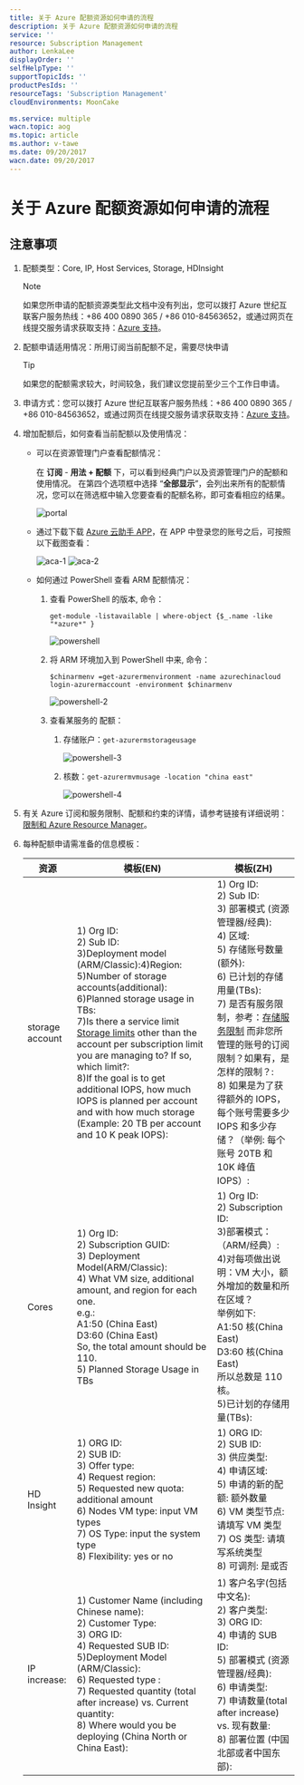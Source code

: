```yaml
---
title: 关于 Azure 配额资源如何申请的流程
description: 关于 Azure 配额资源如何申请的流程
service: ''
resource: Subscription Management
author: LenkaLee
displayOrder: ''
selfHelpType: ''
supportTopicIds: ''
productPesIds: ''
resourceTags: 'Subscription Management'
cloudEnvironments: MoonCake

ms.service: multiple
wacn.topic: aog
ms.topic: article
ms.author: v-tawe
ms.date: 09/20/2017
wacn.date: 09/20/2017
---
```

# 关于 Azure 配额资源如何申请的流程

## 注意事项

1. 配额类型：Core, IP, Host Services, Storage, HDInsight

    > [!NOTE]
    > 如果您所申请的配额资源类型此文档中没有列出，您可以拨打 Azure 世纪互联客户服务热线：+86 400 0890 365 / +86 010-84563652，或通过网页在线提交服务请求获取支持：[Azure 支持](https://www.azure.cn/support/contact/)。

2. 配额申请适用情况：所用订阅当前配额不足，需要尽快申请

    > [!TIP]
    > 如果您的配额需求较大，时间较急，我们建议您提前至少三个工作日申请。

3. 申请方式：您可以拨打 Azure 世纪互联客户服务热线：+86 400 0890 365 / +86 010-84563652，或通过网页在线提交服务请求获取支持：[Azure 支持](https://www.azure.cn/support/contact/)。

4. 增加配额后，如何查看当前配额以及使用情况：

    - 可以在资源管理门户查看配额情况：

        在 **订阅** - **用法 + 配额** 下，可以看到经典门户以及资源管理门户的配额和使用情况。
        在第四个选项框中选择 “**全部显示**”，会列出来所有的配额情况，您可以在筛选框中输入您要查看的配额名称，即可查看相应的结果。

        ![portal](media/aog-quota-increase-process/portal.png)

    - 通过下载下载 [Azure 云助手 APP](https://www.azure.cn/azure-cloud-assistant/)，在 APP 中登录您的账号之后，可按照以下截图查看：

        ![aca-1](media/aog-quota-increase-process/aca-1.png)
        ![aca-2](media/aog-quota-increase-process/aca-2.png)

    - 如何通过 PowerShell 查看 ARM 配额情况：

        1. 查看 PowerShell 的版本, 命令：
            
            `get-module -listavailable | where-object {$_.name -like "*azure*" }`
            
            ![powershell](media/aog-quota-increase-process/powershell.png)

        2. 将 ARM 环境加入到 PowerShell 中来, 命令：
            
            `$chinarmenv =get-azurermenvironment -name azurechinacloud`
            `login-azurermaccount -environment $chinarmenv`

            ![powershell-2](media/aog-quota-increase-process/powershell-2.png)

        3. 查看某服务的 配额：
            1. 存储账户：`get-azurermstorageusage`

                ![powershell-3](media/aog-quota-increase-process/powershell-3.png)

            2. 核数：`get-azurermvmusage -location "china east"`

                ![powershell-4](media/aog-quota-increase-process/powershell-4.png)

5. 有关 Azure 订阅和服务限制、配额和约束的详情，请参考链接有详细说明：[限制和 Azure Resource Manager](https://docs.azure.cn/zh-cn/azure-subscription-service-limits#limits-and-the-azure-resource-manager)。

6. 每种配额申请需准备的信息模板：

    | 资源  | 模板(EN) | 模板(ZH) |
    | ---- | -------- | -------- |
    | storage account | 1) Org ID:<br>2) Sub ID:<br>3)Deployment model (ARM/Classic):4)Region:<br>5)Number of storage accounts(additional):<br>6)Planned storage usage in TBs:<br>7)Is there a service limit [Storage limits](https://azure.microsoft.com/en-us/documentation/articles/azure-subscription-service-limits/#storage-limits) other than the account per subscription limit you are managing to?  If so, which limit?:<br>8)If the goal is to get additional IOPS, how much IOPS is planned per account and with how much storage (Example: 20 TB per account and 10 K peak IOPS): | 1) Org ID:<br>2) Sub ID:<br>3) 部署模式 (资源管理器/经典):<br>4) 区域:<br>5) 存储账号数量(额外):<br>6) 已计划的存储用量(TBs):<br>7) 是否有服务限制，参考：[存储服务限制](https://azure.microsoft.com/en-us/documentation/articles/azure-subscription-service-limits/#storage-limits) 而非您所管理的账号的订阅限制？如果有，是怎样的限制？:<br>8) 如果是为了获得额外的 IOPS，每个账号需要多少 IOPS 和多少存储？（举例: 每个账号 20TB 和 10K 峰值 IOPS）: |
    | Cores | 1) Org ID:<br>2) Subscription GUID:<br>3) Deployment Model(ARM/Classic):<br>4) What VM size, additional amount, and region for each one.<br>e.g.:<br>A1:50 (China East)<br>D3:60 (China East)<br>So, the total amount should be 110.<br>5) Planned Storage Usage in TBs | 1) Org ID:<br>2) Subscription ID:<br>3)部署模式：（ARM/经典）:<br>4)对每项做出说明：VM 大小，额外增加的数量和所在区域？<br>举例如下:<br>A1:50 核(China East)<br>D3:60 核(China East)<br>所以总数是 110 核。<br>5)已计划的存储用量(TBs):<br> |
    | HD Insight | 1) ORG ID:<br>2) SUB ID:<br>3) Offer type:<br>4) Request region:<br>5) Requested new quota: additional amount<br>6) Nodes VM type: input VM types<br>7) OS Type: input the system type<br>8) Flexibility: yes or no<br> | 1) ORG ID:<br>2) SUB ID:<br>3) 供应类型:<br>4) 申请区域:<br>5) 申请的新的配额: 额外数量<br>6) VM 类型节点: 请填写 VM 类型<br>7) OS 类型: 请填写系统类型<br>8) 可调剂: 是或否<br> |
    | IP increase: | 1) Customer Name (including Chinese name):<br>2) Customer Type:<br>3) ORG ID:<br>4) Requested SUB ID:<br>5)Deployment Model (ARM/Classic):<br>6) Requested type :<br>7) Requested quantity (total after increase) vs. Current quantity:<br>8) Where would you be deploying (China North or China East):<br> | 1) 客户名字(包括中文名):<br>2) 客户类型:<br>3) ORG ID:<br>4) 申请的 SUB ID:<br>5) 部署模式 (资源管理器/经典):<br>6) 申请类型:<br>7) 申请数量(total after increase) vs. 现有数量:<br>8) 部署位置 (中国北部或者中国东部):<br> |